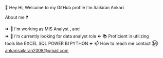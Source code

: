 👋 Hey Hi, Welcome to my GitHub profile I'm Saikiran Ankari
 
About me ❓ 

⏩  💼 I'm working as MIS Analyst , and  
⏩  👀 I’m currently looking for data analyst role 
⏩  📚 Proficient in utilizing tools like 
        EXCEL
        SQL
        POWER BI
        PYTHON 
⏩  📫 How to reach me contact Ⓜ ankarisaikiran2008@gmail.com


